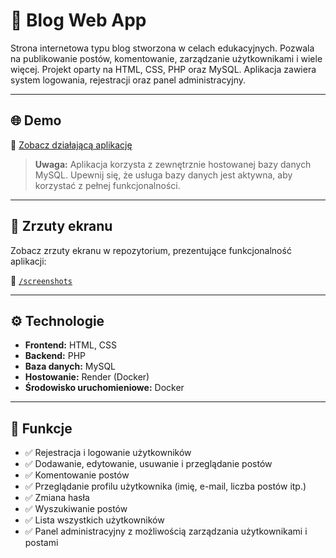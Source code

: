 # 📝 Blog Web App

Strona internetowa typu blog stworzona w celach edukacyjnych. Pozwala na publikowanie postów, komentowanie, zarządzanie użytkownikami i wiele więcej. Projekt oparty na HTML, CSS, PHP oraz MySQL. Aplikacja zawiera system logowania, rejestracji oraz panel administracyjny.

---

## 🌐 Demo

🔗 [Zobacz działającą aplikację](https://blog-7qxq.onrender.com)

> **Uwaga:** Aplikacja korzysta z zewnętrznie hostowanej bazy danych MySQL. Upewnij się, że usługa bazy danych jest aktywna, aby korzystać z pełnej funkcjonalności.

---

## 📸 Zrzuty ekranu

Zobacz zrzuty ekranu w repozytorium, prezentujące funkcjonalność aplikacji:

📁 [`/screenshots`](https://github.com/endis1306/Blog/tree/main/screenSchots)

---

## ⚙️ Technologie

- **Frontend:** HTML, CSS
- **Backend:** PHP
- **Baza danych:** MySQL
- **Hostowanie:** Render (Docker)
- **Środowisko uruchomieniowe:** Docker

---

## 🚀 Funkcje

- ✅ Rejestracja i logowanie użytkowników
- ✅ Dodawanie, edytowanie, usuwanie i przeglądanie postów
- ✅ Komentowanie postów
- ✅ Przeglądanie profilu użytkownika (imię, e-mail, liczba postów itp.)
- ✅ Zmiana hasła
- ✅ Wyszukiwanie postów
- ✅ Lista wszystkich użytkowników
- ✅ Panel administracyjny z możliwością zarządzania użytkownikami i postami


